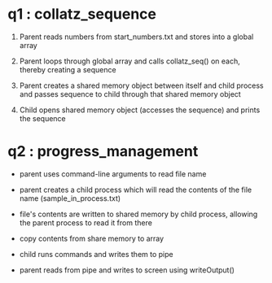 # q1 : collatz_sequence

1) Parent reads numbers from start_numbers.txt and stores into a global array 

2) Parent loops through global array and calls collatz_seq() on each, thereby creating a sequence

3) Parent creates a shared memory object between itself and child process and passes sequence to child through that shared memory object

4) Child opens shared memory object (accesses the sequence) and prints the sequence 

# q2 : progress_management

- parent uses command-line arguments to read file name

- parent creates a child process which will read the contents of the file name
(sample_in_process.txt)

- file's contents are written to shared memory by child process, allowing the parent process to read it from there

- copy contents from share memory to array 

- child runs commands and writes them to pipe

- parent reads from pipe and writes to screen using writeOutput()
